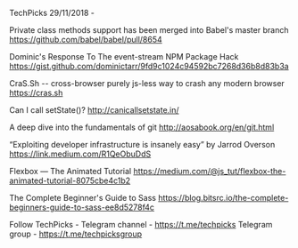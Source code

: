 TechPicks 29/11/2018 -

Private class methods support has been merged into Babel's master branch
https://github.com/babel/babel/pull/8654

Dominic's Response To The event-stream NPM Package Hack
https://gist.github.com/dominictarr/9fd9c1024c94592bc7268d36b8d83b3a

CraS.Sh -- cross-browser purely js-less way to crash any modern browser
https://cras.sh

Can I call setState()?
http://canicallsetstate.in/

A deep dive into the fundamentals of git
http://aosabook.org/en/git.html

“Exploiting developer infrastructure is insanely easy” by Jarrod Overson
https://link.medium.com/R1QeObuDdS

Flexbox — The Animated Tutorial
https://medium.com/@js_tut/flexbox-the-animated-tutorial-8075cbe4c1b2

The Complete Beginner's Guide to Sass
https://blog.bitsrc.io/the-complete-beginners-guide-to-sass-ee8d5278f4c

Follow TechPicks -
Telegram channel - https://t.me/techpicks
Telegram group - https://t.me/techpicksgroup